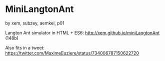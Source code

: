 MiniLangtonAnt
==

by xem, subzey, aemkei, p01

Langton Ant simulator in HTML + ES6: http://xem.github.io/miniLangtonAnt (148b)

Also fits in a tweet: https://twitter.com/MaximeEuziere/status/734006787150622720